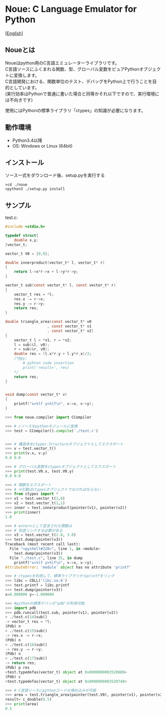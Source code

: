 
Noue: C Language Emulator for Python
====================
[[English](README.md)]


Noueとは
--------
  Noueはpython用のC言語エミュレーターライブラリです。  
  C言語ソースにふくまれる関数、型、グローバル変数をピュアPythonオブジェクトに変換します。  
  C言語開発における、関数単位のテスト、デバッグをPython上で行うことを目的としています。  
  (実行効率はPythonで普通に書いた場合と同等かそれ以下ですので、実行環境には不向きです)  
  
  使用にはPythonの標準ライブラリ「ctypes」の知識が必要になります。



動作環境
--------
 * Python3.4以降  
 * OS: Windows or Linux (64bit)  



インストール
------------
  ソース一式をダウンロード後、setup.pyを実行する  
```console
>cd ./noue
>python3 ./setup.py install
```




サンプル
---------

test.c:  
```c
#include <stdio.h>

typedef struct{
	double x,y;
}vector_t;

vector_t V0 = {0,0};

double innerproduct(vector_t* l, vector_t* r)
{
	return l->x*r->x + l->y*r->y;
}	

vector_t sub(const vector_t* l, const vector_t* r)
{
	vector_t res = *l;
	res.x -= r->x;
	res.y -= r->y;
	return res;
}

double triangle_area(const vector_t* v0
                   , const vector_t* v1
                   , const vector_t* v2)
{
	vector_t l = *v1, r = *v2;
	l = sub(&l, v0);
	r = sub(&r, v0);
	double res = (l.x*r.y + l.y*r.x)/2;
	/*@py:
		# pyhton code insertion 
		print('result=', res)
	*/
	return res;
}


void dump(const vector_t* v)
{
	printf("x=%lf y=%lf\n", v->x, v->y);
}
```


```python
>>> from noue.compiler import CCompiler

>>> # cソースをpythonモジュールに変換
>>> test = CCompiler().compile('./test.c')


>>> # 構造体をctypes.Structureオブジェクトとしてエクスポート
>>> v = test.vector_t()
>>> print(v.x, v.y)
0.0 0.0

>>> # グローバル変数をctypesオブジェクトとしてエクスポート
>>> print(test.V0.x, test.V0.y)
0.0 0.0

>>> # 関数をエクスポート
>>> # ※引数はctypesオブジェクトでなければならない
>>> from ctypes import *
>>> v1 = test.vector_t(1,0)
>>> v2 = test.vector_t(1,1)
>>> inner = test.innerproduct(pointer(v1), pointer(v2))
>>> print(inner)
1.0

>>> # externとして宣言された関数は
>>> # 別途リンクする必要がある
>>> v3 = test.vector_t(2.0, 3.0)
>>> test.dump(pointer(v3))
Traceback (most recent call last):
  File "<pyshell#228>", line 1, in <module>
    test.dump(pointer(v3))
  File "./test.c", line 35, in dump
    printf("x=%lf y=%lf\n", v->x, v->y);
AttributeError: 'module' object has no attribute 'printf'

>>> # ctypesを利用して、標準ライブラリからprintfをリンク
>>> libc = CDLL('libc.so.6')
>>> test.printf = libc.printf
>>> test.dump(pointer(v3))
x=0.000000 y=-1.000000

>>> #pythonの標準デバッガ"pdb"が利用可能
>>> import pdb
>>> pdb.runcall(test.sub, pointer(v1), pointer(v2))
> ./test.c(14)sub()
-> vector_t res = *l;
(Pdb) n
> ./test.c(15)sub()
-> res.x -= r->x;
(Pdb) n
> ./test.c(16)sub()
-> res.y -= r->y;
(Pdb) n
> ./test.c(17)sub()
-> return res;
(Pdb) p res
<test.typedefas(vector_t) object at 0x00000000035206D8>
(Pdb) c
<test.typedefas(vector_t) object at 0x0000000003520748>

>>> # C言語ソースにpythonコードの埋め込みが可能
>>> area = test.triangle_area(pointer(test.V0), pointer(v1), pointer(v2))
result= c_double(0.5)
>>> print(area)
0.5

```





